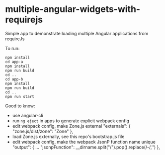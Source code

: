 # multiple-angular-widgets-with-requirejs

Simple app to demonstrate loading multiple Angular applications from requireJs

To run:

    npm install
    cd app-a
    npm install
    npm run build
    cd ..
    cd app-b
    npm install
    npm run build
    cd ..
    npm run start


Good to know:

* use angular-cli
* run `ng eject` in apps to generate explicit webpack config
* edit webpack config, make Zone.js external
    "externals": {
        "zone.js/dist/zone": "Zone"
      },
* load Zone.js externally, see this repo's bootstrap.js file
* edit webpack config, make the webpack JsonP function name unique
    "output": {
        ...
        "jsonpFunction": __dirname.split("/").pop().replace(/-/,'')
      },